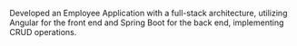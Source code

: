  Developed an Employee Application with a full-stack architecture, utilizing Angular for the front end and Spring Boot for the back end, implementing CRUD operations.

